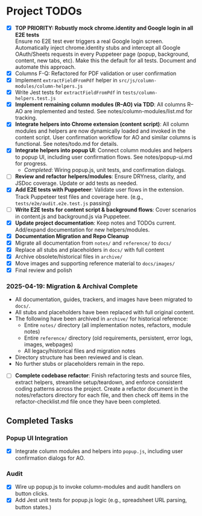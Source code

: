 # Project TODOs

- [x] **TOP PRIORITY: Robustly mock chrome.identity and Google login in all E2E tests**  
    Ensure no E2E test ever triggers a real Google login screen. Automatically inject chrome.identity stubs and intercept all Google OAuth/Sheets requests in every Puppeteer page (popup, background, content, new tabs, etc). Make this the default for all tests. Document and automate this approach.
- [x] Columns F-Q: Refactored for PDF validation or user confirmation
- [x] Implement `extractFieldFromPdf` helper in `src/js/column-modules/column-helpers.js`
- [x] Write Jest tests for `extractFieldFromPdf` in `tests/column-helpers.test.js`
- [x] **Implement remaining column modules (R–AO) via TDD**: All columns R–AO are implemented and tested. See notes/column-modules/list.md for tracking.
- [x] **Integrate helpers into Chrome extension (content script)**: All column modules and helpers are now dynamically loaded and invoked in the content script. User confirmation workflow for AO and similar columns is functional. See notes/todo.md for details.
- [x] **Integrate helpers into popup UI**: Connect column modules and helpers to popup UI, including user confirmation flows. See notes/popup-ui.md for progress.
  - *Completed*: Wiring popup.js, unit tests, and confirmation dialogs.
- [ ] **Review and refactor helpers/modules**: Ensure DRYness, clarity, and JSDoc coverage. Update or add tests as needed.
- [x] **Add E2E tests with Puppeteer**: Validate user flows in the extension. Track Puppeteer test files and coverage here. (e.g., `tests/e2e/audit.e2e.test.js` passing)
- [ ] **Write E2E tests for content script & background flows**: Cover scenarios in content.js and background.js via Puppeteer.
- [x] **Update project documentation**: Keep notes and TODOs current. Add/expand documentation for new helpers/modules.
- [x] **Documentation Migration and Repo Cleanup**
- [x] Migrate all documentation from `notes/` and `reference/` to `docs/`
- [x] Replace all stubs and placeholders in `docs/` with full content
- [x] Archive obsolete/historical files in `archive/`
- [x] Move images and supporting reference material to `docs/images/`
- [x] Final review and polish

### 2025-04-19: Migration & Archival Complete
- All documentation, guides, trackers, and images have been migrated to `docs/`.
- All stubs and placeholders have been replaced with full original content.
- The following have been archived in `archive/` for historical reference:
  - Entire `notes/` directory (all implementation notes, refactors, module notes)
  - Entire `reference/` directory (old requirements, persistent, error logs, images, webpages)
  - All legacy/historical files and migration notes
- Directory structure has been reviewed and is clean.
- No further stubs or placeholders remain in the repo.
- [ ] **Complete codebase refactor**: Finish refactoring tests and source files, extract helpers, streamline setup/teardown, and enforce consistent coding patterns across the project. Create a refactor document in the notes/refactors directory for each file, and then check off items in the refactor-checklist.md file once they have been completed.

## Completed Tasks
### Popup UI Integration
- [x] Integrate column modules and helpers into `popup.js`, including user confirmation dialogs for AO.
### Audit
- [x] Wire up popup.js to invoke column-modules and audit handlers on button clicks.
- [x] Add Jest unit tests for popup.js logic (e.g., spreadsheet URL parsing, button states.)

